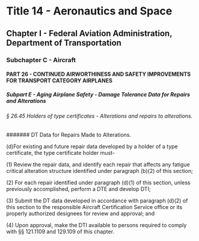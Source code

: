 
# Title 14 - Aeronautics and Space
## Chapter I - Federal Aviation Administration, Department of Transportation
### Subchapter C - Aircraft
#### PART 26 - CONTINUED AIRWORTHINESS AND SAFETY IMPROVEMENTS FOR TRANSPORT CATEGORY AIRPLANES
##### Subpart E - Aging Airplane Safety - Damage Tolerance Data for Repairs and Alterations
###### § 26.45 Holders of type certificates - Alterations and repairs to alterations.
####### DT Data for Repairs Made to Alterations.

(d)For existing and future repair data developed by a holder of a type certificate, the type certificate holder must-

(1) Review the repair data, and identify each repair that affects any fatigue critical alteration structure identified under paragraph (b)(2) of this section;

(2) For each repair identified under paragraph (d)(1) of this section, unless previously accomplished, perform a DTE and develop DTI;

(3) Submit the DT data developed in accordance with paragraph (d)(2) of this section to the responsible Aircraft Certification Service office or its properly authorized designees for review and approval; and

(4) Upon approval, make the DTI available to persons required to comply with §§ 121.1109 and 129.109 of this chapter.
